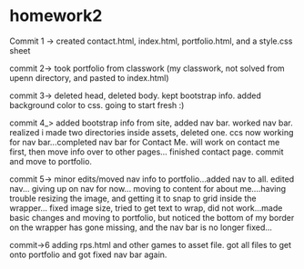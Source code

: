 # homework2

Commit 1 -> created contact.html, index.html, portfolio.html, and a style.css sheet 

commit 2-> took portfolio from classwork (my classwork, not solved from upenn directory, and pasted to index.html)

commit 3-> deleted head, deleted body. kept bootstrap info. added background color to css. going to start fresh :) 

commit 4_> added bootstrap info from site, added nav bar. worked nav bar. realized i made two directories inside assets, deleted one. ccs now working for nav bar...completed nav bar for Contact Me. will work on contact me first, then move info over to other pages... finished contact page. commit and move to portfolio. 

commit 5-> minor edits/moved nav info to portfolio...added nav to all. edited nav... giving up on nav for now... moving to content for about me....having trouble resizing the image, and getting it to snap to grid inside the wrapper... fixed image size, tried to get text to wrap, did not work...made basic changes and moving to portfolio, but noticed the bottom of my border on the wrapper has gone missing, and the nav bar is no longer fixed...

commit->6 adding rps.html and other games to asset file. got all files to get onto portfolio and got fixed nav bar again.